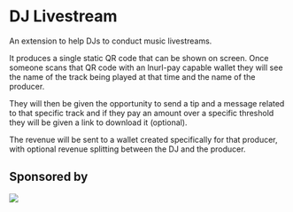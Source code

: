# DJ Livestream

An extension to help DJs to conduct music livestreams.

It produces a single static QR code that can be shown on screen. Once someone scans that QR code with an lnurl-pay capable wallet they will see the name of the track being played at that time and the name of the producer.

They will then be given the opportunity to send a tip and a message related to that specific track and if they pay an amount over a specific threshold they will be given a link to download it (optional).

The revenue will be sent to a wallet created specifically for that producer, with optional revenue splitting between the DJ and the producer.

## Sponsored by

[![](https://cdn.shopify.com/s/files/1/0826/9235/files/cryptograffiti_logo_clear_background.png?v=1504730421)](https://cryptograffiti.com/)
